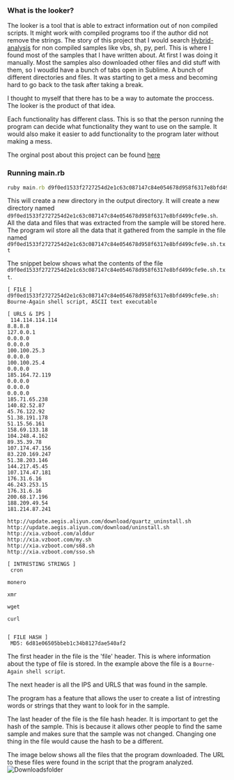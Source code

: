 ### What is the looker?
The looker is a tool that is able to extract information out of non compiled scripts. It might work with compiled 
programs too if the author did not remove the strings. The story of this project that I would search  <a href="https://www.hybrid-analysis.com/">Hybrid-analysis</a> for non compiled samples like 
vbs, sh, py, perl. This is where I found most of the samples that I have written about. At first I was doing it manually. Most the samples also downloaded other files and did stuff with them, so I woudld have
a bunch of tabs open in Sublime. A bunch of different directories and files. It was starting to get a mess and becoming hard to go back to the task after taking a break. 

I thought to myself that there has to be a way to automate the proccess. The looker is the product of that idea. 

Each functionality has different class. This is so that the person running the program can decide what functionality they want to use on the sample. It would
also make it easier to add functionality to the program later without making a mess. 



The orginal post about this project can be found <a href="https://michael-meade.github.io/Projects/The-Looker.html">here</a>

### Running main.rb
```ruby
ruby main.rb d9f0ed1533f2727254d2e1c63c087147c84e054678d958f6317e8bfd499cfe9e.sh
```
This will create a new directory in the output directory. It will create a new directory named `d9f0ed1533f2727254d2e1c63c087147c84e054678d958f6317e8bfd499cfe9e.sh`.
All the data and files that was extracted from the sample will be stored here.
The program wil store all the data that it gathered from the sample in the file named `d9f0ed1533f2727254d2e1c63c087147c84e054678d958f6317e8bfd499cfe9e.sh.txt`

The snippet below shows what the contents of the file `d9f0ed1533f2727254d2e1c63c087147c84e054678d958f6317e8bfd499cfe9e.sh.txt`.

```
[ FILE ]
d9f0ed1533f2727254d2e1c63c087147c84e054678d958f6317e8bfd499cfe9e.sh: Bourne-Again shell script, ASCII text executable

[ URLS & IPS ]
 114.114.114.114
8.8.8.8
127.0.0.1
0.0.0.0
0.0.0.0
100.100.25.3
0.0.0.0
100.100.25.4
0.0.0.0
185.164.72.119
0.0.0.0
0.0.0.0
0.0.0.0
185.71.65.238
140.82.52.87
45.76.122.92
51.38.191.178
51.15.56.161
158.69.133.18
104.248.4.162
89.35.39.78
107.174.47.156
83.220.169.247
51.38.203.146
144.217.45.45
107.174.47.181
176.31.6.16
46.243.253.15
176.31.6.16
200.68.17.196
188.209.49.54
181.214.87.241

http://update.aegis.aliyun.com/download/quartz_uninstall.sh
http://update.aegis.aliyun.com/download/uninstall.sh
http://xia.vzboot.com/alddur
http://xia.vzboot.com/my.sh
http://xia.vzboot.com/s68.sh
http://xia.vzboot.com/sso.sh

[ INTRESTING STRINGS ]
 cron

monero

xmr

wget

curl


[ FILE HASH ]
 MD5: 6d81e06505bbeb1c34b8127dae540af2

```
The first header in the file is the 'file' header. This is where information about the type of file is stored. In the example above the file is a `Bourne-Again shell script`.

The next header is all the IPS and URLS that was found in the sample. 

The program has a feature that allows the user to create a list of intresting words or strings that they want to look for in the sample. 

The last header of the file is the file hash header. It is important to get the hash of the sample. This is because it allows other people to find the same sample and makes sure that the sample was not changed. Changing one thing in the file would cause the hash to be a different.


The image below shows all the files that the program downloaded. The URL to these files were found in the 
script that the program analyzed. 
![Downloadsfolder](https://i.imgur.com/G2k8Eqr.png)

